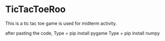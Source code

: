 # TicTacToeRoo
This is a tic tac toe game is used for midterm activity.


after pasting the code, 
Type = pip install pygame
Type = pip install numpy
